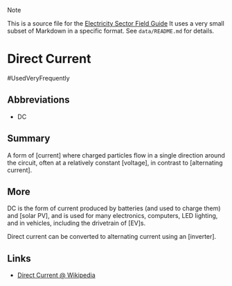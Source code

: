 > [!NOTE] 
> This is a source file for the [Electricity Sector Field Guide](https://grahamlea.github.io/Electricity-Sector-Field-Guide/)
> It uses a very small subset of Markdown in a specific format.
> See `data/README.md` for details.

# Direct Current
#UsedVeryFrequently

## Abbreviations
- DC


## Summary

A form of [current] where charged particles flow in a single direction around the circuit, often at a
relatively constant [voltage], in contrast to [alternating current].


## More

DC is the form of current produced by batteries (and used to charge them) and [solar PV], and is used
for many electronics, computers, LED lighting, and in vehicles, including the drivetrain of [EV]s.

Direct current can be converted to alternating current using an [inverter].


## Links
- [Direct Current @ Wikipedia](https://en.wikipedia.org/wiki/Direct_current)

